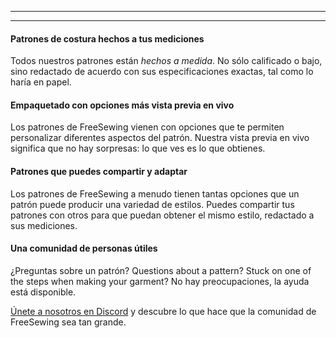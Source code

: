 ***

***

#### Patrones de costura hechos a tus mediciones

Todos nuestros patrones están _hechos a medida_. No sólo calificado o bajo, sino redactado de acuerdo con sus especificaciones exactas, tal como lo haría en papel.

#### Empaquetado con opciones más vista previa en vivo

Los patrones de FreeSewing vienen con opciones que te permiten personalizar diferentes aspectos del patrón. Nuestra vista previa en vivo significa que no hay sorpresas: lo que ves es lo que obtienes.

#### Patrones que puedes compartir y adaptar

Los patrones de FreeSewing a menudo tienen tantas opciones que un patrón puede producir una variedad de estilos. Puedes compartir tus patrones con otros para que puedan obtener el mismo estilo, redactado a sus mediciones.

#### Una comunidad de personas útiles

¿Preguntas sobre un patrón? Questions about a pattern? Stuck on one of the steps when making your garment? No hay preocupaciones, la ayuda está disponible.

[Únete a nosotros en Discord](https://discord.freesewing.org/) y descubre lo que hace que la comunidad de FreeSewing sea tan grande.
